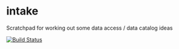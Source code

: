 # intake
Scratchpad for working out some data access / data catalog ideas

[![Build Status](https://travis-ci.com/ContinuumIO/intake.svg?token=FjtJYzfadZWnbDXVxmj3&branch=master)](https://travis-ci.com/ContinuumIO/intake)
